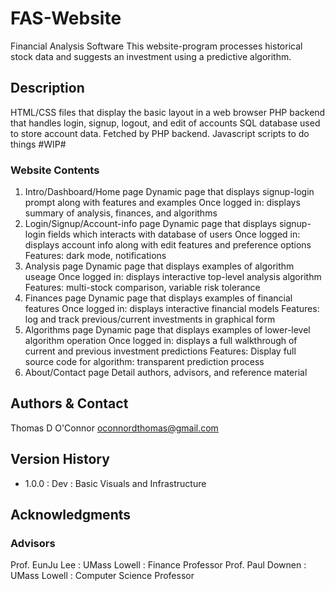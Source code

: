 # FAS-Website

Financial Analysis Software
This website-program processes historical stock data and
suggests an investment using a predictive algorithm.

## Description

HTML/CSS files that display the basic layout in a web browser
PHP backend that handles login, signup, logout, and edit of accounts
SQL database used to store account data. Fetched by PHP backend.
Javascript scripts to do things #WIP#

### Website Contents

1. Intro/Dashboard/Home page
   Dynamic page that displays signup-login prompt along with features and examples
   Once logged in: displays summary of analysis, finances, and algorithms
2. Login/Signup/Account-info page
   Dynamic page that displays signup-login fields which interacts with database of users
   Once logged in: displays account info along with edit features and preference options
   Features: dark mode, notifications
3. Analysis page
   Dynamic page that displays examples of algorithm useage
   Once logged in: displays interactive top-level analysis algorithm
   Features: multi-stock comparison, variable risk tolerance
4. Finances page
   Dynamic page that displays examples of financial features
   Once logged in: displays interactive financial models
   Features: log and track previous/current investments in graphical form
5. Algorithms page
   Dynamic page that displays examples of lower-level algorithm operation
   Once logged in: displays a full walkthrough of current and previous investment predictions
   Features: Display full source code for algorithm: transparent prediction process
6. About/Contact page
   Detail authors, advisors, and reference material

## Authors & Contact

Thomas D O'Connor
<oconnordthomas@gmail.com>

## Version History

- 1.0.0 : Dev : Basic Visuals and Infrastructure

## Acknowledgments

### Advisors

Prof. EunJu Lee : UMass Lowell : Finance Professor
Prof. Paul Downen : UMass Lowell : Computer Science Professor
